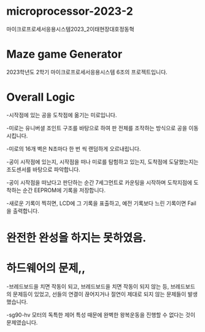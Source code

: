 # microprocessor-2023-2
마이크로프로세서응용시스템2023_2이태현장대호정동혁

# Maze game Generator
2023학년도 2학기 마이크로프로세서응용시스템 6조의 프로젝트입니다.

# Overall Logic
-시작점에 있는 공을 도착점에 옮기는 미로입니다.

-미로는 유니버셜 조인트 구조를 바탕으로 하여 판 전체를 조작하는 방식으로 공을 이동 시킵니다.

-미로의 16개 벽은 N초마다 한 번 씩 랜덤하게 오르내립니다.

-공이 시작점에 있는지, 시작점을 떠나 미로를 탐험하고 있는지, 도착점에 도달했는지는 조도센서를 바탕으로 파악합니다.

-공이 시작점을 떠났다고 판단하는 순간 7세그먼트로 카운팅을 시작하며 도착지점에 도착하는 순간 EEPROM에 기록을 저장합니다.

-새로운 기록이 찍히면, LCD에 그 기록을 표출하고, 예전 기록보다 느린 기록이면 Fail을 출력합니다.

# 완전한 완성을 하지는 못하였음. 

# 하드웨어의 문제,, 
-브레드보드을 치면 작동이 되고, 브레드보드을 치면 작동이 되지 않는 등, 브레드보드의 문제등이 있었고,
선들의 연결이 끊어지거나 절연이 제대로 되지 않는 문제들이 발생했습니다.

-sg90-hv 모터의 독특한 제어 특성 때문에 완벽한 왕복운동을 진행할 수 없다는 것이 문제였습니다.


